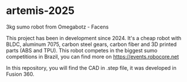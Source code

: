 # artemis-2025
3kg sumo robot from Omegabotz - Facens

This project has been in development since 2024. It's a cheap robot with BLDC, aluminum 7075, carbon steel gears, carbon fiber and 3D printed parts (ABS and TPU).
This robot competes in the biggest sumo competitions in Brazil, you can find more on https://events.robocore.net

In this repository, you will find the CAD in .step file, it was developed in Fusion 360.
